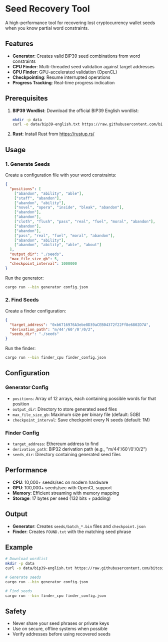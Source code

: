 # Seed Recovery Tool

A high-performance tool for recovering lost cryptocurrency wallet seeds when you know partial word constraints.

## Features

- **Generator**: Creates valid BIP39 seed combinations from word constraints
- **CPU Finder**: Multi-threaded seed validation against target addresses
- **GPU Finder**: GPU-accelerated validation (OpenCL)
- **Checkpointing**: Resume interrupted operations
- **Progress Tracking**: Real-time progress indication

## Prerequisites

1. **BIP39 Wordlist**: Download the official BIP39 English wordlist:
   ```bash
   mkdir -p data
   curl -o data/bip39-english.txt https://raw.githubusercontent.com/bitcoin/bips/master/bip-0039/english.txt
   ```

2. **Rust**: Install Rust from https://rustup.rs/

## Usage

### 1. Generate Seeds

Create a configuration file with your word constraints:

```json
{
  "positions": [
    ["abandon", "ability", "able"],
    ["staff", "abandon"],
    ["abandon", "ability"],
    ["novel", "opera", "inside", "bleak", "abandon"],
    ["abandon"],
    ["abandon"],
    ["cloth", "flush", "pass", "real", "fuel", "moral", "abandon"],
    ["abandon"],
    ["abandon"],
    ["pass", "real", "fuel", "moral", "abandon"],
    ["abandon", "ability"],
    ["abandon", "ability", "able", "about"]
  ],
  "output_dir": "./seeds",
  "max_file_size_gb": 5,
  "checkpoint_interval": 1000000
}
```

Run the generator:
```bash
cargo run --bin generator config.json
```

### 2. Find Seeds

Create a finder configuration:

```json
{
  "target_address": "0xb6716976A3ebe8D39aCEB04372f22Ff8e6802D7A",
  "derivation_path": "m/44'/60'/0'/0/2",
  "seeds_dir": "./seeds"
}
```

Run the finder:
```bash
cargo run --bin finder_cpu finder_config.json
```

## Configuration

### Generator Config
- `positions`: Array of 12 arrays, each containing possible words for that position
- `output_dir`: Directory to store generated seed files
- `max_file_size_gb`: Maximum size per binary file (default: 5GB)
- `checkpoint_interval`: Save checkpoint every N seeds (default: 1M)

### Finder Config
- `target_address`: Ethereum address to find
- `derivation_path`: BIP32 derivation path (e.g., "m/44'/60'/0'/0/2")
- `seeds_dir`: Directory containing generated seed files

## Performance

- **CPU**: 10,000+ seeds/sec on modern hardware
- **GPU**: 100,000+ seeds/sec with OpenCL support
- **Memory**: Efficient streaming with memory mapping
- **Storage**: 17 bytes per seed (132 bits + padding)

## Output

- **Generator**: Creates `seeds/batch_*.bin` files and `checkpoint.json`
- **Finder**: Creates `FOUND.txt` with the matching seed phrase

## Example

```bash
# Download wordlist
mkdir -p data
curl -o data/bip39-english.txt https://raw.githubusercontent.com/bitcoin/bips/master/bip-0039/english.txt

# Generate seeds
cargo run --bin generator config.json

# Find seeds
cargo run --bin finder_cpu finder_config.json
```

## Safety

- Never share your seed phrases or private keys
- Use on secure, offline systems when possible
- Verify addresses before using recovered seeds
